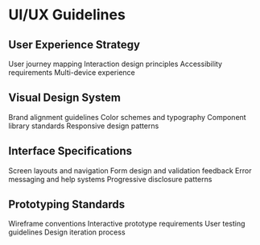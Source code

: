 # UI/UX Guidelines

## User Experience Strategy

User journey mapping
Interaction design principles
Accessibility requirements
Multi-device experience

## Visual Design System

Brand alignment guidelines
Color schemes and typography
Component library standards
Responsive design patterns

## Interface Specifications

Screen layouts and navigation
Form design and validation feedback
Error messaging and help systems
Progressive disclosure patterns

## Prototyping Standards

Wireframe conventions
Interactive prototype requirements
User testing guidelines
Design iteration process